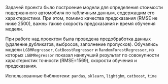 Задачей проекта было построение модели для определения стоимости подержанного автомобиля по табличным данным, содержащим его характеристики. При этом, помимо качества предсказания (RMSE не ниже 2500), важны также скорость предсказания и время обучения модели.

При работе над проектом была проведена предобработка данных (удаление дубликатов, выбросов, заполнение пропусков).  Обучались модели `LGBMRegressor`, `CatBoostRegressor` и `RandomForestRegressor`, из которых `LGBMRegressor` показал наилучший результат по совокупности характеристик точности (RMSE=1569), скорости обучения и предсказания.

Использованные библиотеки: `pandas`, `sklearn`, `lightgbm`, `catboost`, `time`
